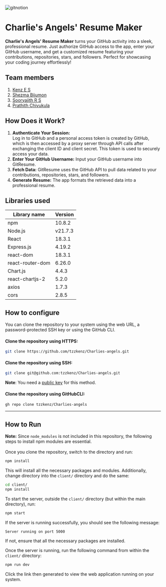 
![gitnotion](https://github.com/user-attachments/assets/079fdd2e-ba20-4a5b-9801-58448e81d8b9)




# Charlie's Angels' Resume Maker
**Charlie's Angels' Resume Maker** turns your GitHub activity into a sleek, professional resume. Just authorize GitHub access to the app, enter your GitHub username, and get a customized resume featuring your contributions, repositories, stars, and followers. Perfect for showcasing your coding journey effortlessly!
## Team members
1. [Kenz E S](https://github.com/tzzkenz)
2. [Shezma Bijumon](https://github.com/shezmabijumon)
3. [Sooryajith R S](https://github.com/sooryajithrs)
4. [Prathith Chivukula](https://github.com/prethith)
## How Does it Work?
1. **Authenticate Your Session:**\
Log in to GitHub and a personal access token is created by GitHub, which is then accessed by a proxy server through API calls after exchanging the client ID and client secret. This token is used to securely access your data. 
2. **Enter Your GitHub Username:** Input your GitHub username into GitResume.
3. **Fetch Data:** GitResume uses the GitHub API to pull data related to your contributions, repositories, stars, and followers.
4. **Generate Resume:** The app formats the retrieved data into a professional resume.
## Libraries used
| Library name    | Version |
| -------- | ------- |
| npm  | 10.8.2    |
| Node.js | v21.7.3     |
| React    | 18.3.1    |
| Express.js | 4.19.2 | 
| react-dom | 18.3.1 | 
| react-router-dom | 6.26.0 | 
| Chart.js | 4.4.3 | 
| react-chartjs-2 | 5.2.0 | 
| axios | 1.7.3 | 
| cors | 2.8.5 | 

## How to configure
You can clone the repository to your system using the web URL, a password-protected SSH key or using the GitHub CLI. 

#### Clone the repository using HTTPS: 
```bash
git clone https://github.com/tzzkenz/Charlies-angels.git
```
#### Clone the repository using SSH: 
```bash
git clone git@github.com:tzzkenz/Charlies-angels.git
```
**Note**: You need a [public key](https://github.com/settings/ssh/new) for this method. 

#### Clone the repository using GitHubCLI: 
```bash
gh repo clone tzzkenz/Charlies-angels
```
---
## How to Run
**Note:** Since `node_modules` is not included in this repository, the following steps to install npm modules are essential.  
<br>
Once you clone the repository, switch to the directory and run: 
```bash
npm install
```
This will install all the necessary packages and modules. Additionally, change directory into the `client/` directory and do the same:
```bash
cd client/
npm install
```
To start the server, outside the `client/` directory (but within the main directory), run: 
```bash
npm start
```
If the server is running successfully, you should see the following message: 
```
Server running on port 5000
```
If not, ensure that all the necessary packages are installed. 

Once the server is running, run the following command from within the `client/` directory: 
```bash
npm run dev
```
Click the link then generated to view the web application running on your system. 
